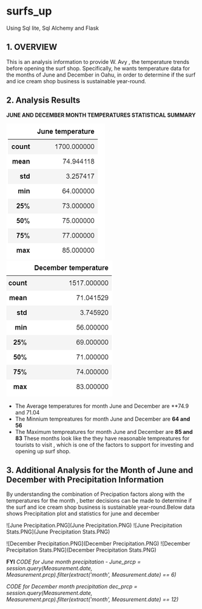 # surfs_up
Using Sql lite, Sql Alchemy and Flask 
## 1. OVERVIEW
This is an analysis information to provide W. Avy , the temperature trends before opening the surf shop. Specifically, he wants temperature data for the months of June and December in Oahu, in order to determine if the surf and ice cream shop business is sustainable year-round.
## 2. Analysis Results
**JUNE  AND DECEMBER MONTH TEMPERATURES STATISTICAL SUMMARY**

![june.PNG](june.PNG)       ![december.PNG](december.PNG)


- The Average temperatures for month June and December are **74.9 and 71.04
- The Minnium tempreatures for month June and December are **64 and 56**
- The Maximum tempreatures for month June and December are **85 and 83**
These months look like the they have reasonable tempreatures  for tourists to visit , which is one of the factors to support for investing and opening  up surf shop.

## 3. Additional Analysis for the Month of June and December with Precipitation Information

By understanding  the combination of  Precipation factors along with the  temperatures for the month , better decisions can be made to 
determine if the surf and ice cream shop business is sustainable year-round.Below data shows Precipitation  plot and statistics for june and december

![June Precipitation.PNG](June Precipitation.PNG)                        ![June Precipitation Stats.PNG](June Precipitation Stats.PNG)








![December Precipitation.PNG](December Precipitation.PNG)                ![December Precipitation Stats.PNG](December Precipitation Stats.PNG)


**FYI** 
*CODE  for June month precipitation - 
June_prcp = session.query(Measurement.date, Measurement.prcp).filter(extract('month', Measurement.date) == 6)*

*CODE  for December month precipitation
dec_prcp = session.query(Measurement.date, Measurement.prcp).filter(extract('month', Measurement.date) == 12)*
